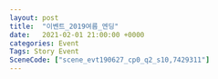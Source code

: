 ```yaml
---
layout: post
title:  "이벤트_2019여름_엔딩"
date:   2021-02-01 21:00:00 +0000
categories: Event
Tags: Story Event
SceneCode: ["scene_evt190627_cp0_q2_s10,7429311"]
---
```


